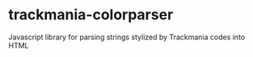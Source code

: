# trackmania-colorparser
Javascript library for parsing strings stylized by Trackmania codes into HTML
